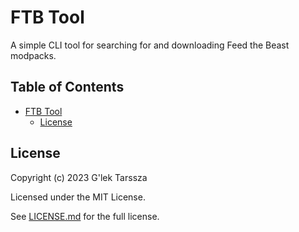 # FTB Tool #

A simple CLI tool for searching for and downloading Feed the Beast modpacks.

<!-- omit in toc -->
## Table of Contents ##

* [FTB Tool](#ftb-tool)
    * [License](#license)

## License ##

Copyright (c) 2023 G'lek Tarssza

Licensed under the MIT License.

See [LICENSE.md](LICENSE.md) for the full license.
